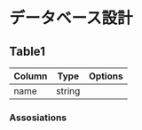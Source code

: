 # データベース設計

## Table1

|Column|Type|Options|
|------|----|-------|
|name|string|       |

### Assosiations

